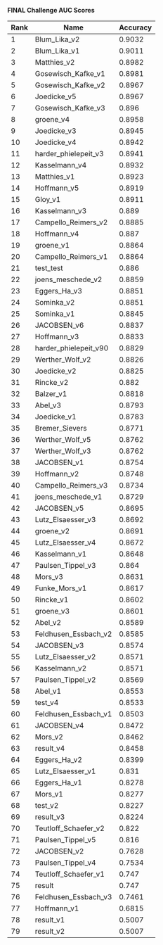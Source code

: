 **FINAL Challenge AUC Scores**


|Rank|Name|Accuracy|
|----|-----|---|
|1|Blum_Lika_v2|0.9032| 
|2|Blum_Lika_v1|0.9011| 
|3|Matthies_v2|0.8982| 
|4|Gosewisch_Kafke_v1|0.8981| 
|5|Gosewisch_Kafke_v2|0.8967| 
|6|Joedicke_v5|0.8967| 
|7|Gosewisch_Kafke_v3|0.896| 
|8|groene_v4|0.8958| 
|9|Joedicke_v3|0.8945| 
|10|Joedicke_v4|0.8942| 
|11|harder_phielepeit_v3|0.8941| 
|12|Kasselmann_v4|0.8932| 
|13|Matthies_v1|0.8923| 
|14|Hoffmann_v5|0.8919| 
|15|Gloy_v1|0.8911| 
|16|Kasselmann_v3|0.889| 
|17|Campello_Reimers_v2|0.8885| 
|18|Hoffmann_v4|0.887| 
|19|groene_v1|0.8864| 
|20|Campello_Reimers_v1|0.8864| 
|21|test_test|0.886| 
|22|joens_meschede_v2|0.8859| 
|23|Eggers_Ha_v3|0.8851| 
|24|Sominka_v2|0.8851| 
|25|Sominka_v1|0.8845| 
|26|JACOBSEN_v6|0.8837| 
|27|Hoffmann_v3|0.8833| 
|28|harder_phielepeit_v90|0.8829| 
|29|Werther_Wolf_v2|0.8826| 
|30|Joedicke_v2|0.8825| 
|31|Rincke_v2|0.882| 
|32|Balzer_v1|0.8818| 
|33|Abel_v3|0.8793| 
|34|Joedicke_v1|0.8783| 
|35|Bremer_Sievers|0.8771| 
|36|Werther_Wolf_v5|0.8762| 
|37|Werther_Wolf_v3|0.8762| 
|38|JACOBSEN_v1|0.8754| 
|39|Hoffmann_v2|0.8748| 
|40|Campello_Reimers_v3|0.8734| 
|41|joens_meschede_v1|0.8729| 
|42|JACOBSEN_v5|0.8695| 
|43|Lutz_Elsaesser_v3|0.8692| 
|44|groene_v2|0.8691| 
|45|Lutz_Elsaesser_v4|0.8672| 
|46|Kasselmann_v1|0.8648| 
|47|Paulsen_Tippel_v3|0.864| 
|48|Mors_v3|0.8631| 
|49|Funke_Mors_v1|0.8617| 
|50|Rincke_v1|0.8602| 
|51|groene_v3|0.8601| 
|52|Abel_v2|0.8589| 
|53|Feldhusen_Essbach_v2|0.8585| 
|54|JACOBSEN_v3|0.8574| 
|55|Lutz_Elsaesser_v2|0.8571| 
|56|Kasselmann_v2|0.8571| 
|57|Paulsen_Tippel_v2|0.8569| 
|58|Abel_v1|0.8553| 
|59|test_v4|0.8533| 
|60|Feldhusen_Essbach_v1|0.8503| 
|61|JACOBSEN_v4|0.8472| 
|62|Mors_v2|0.8462| 
|63|result_v4|0.8458| 
|64|Eggers_Ha_v2|0.8399| 
|65|Lutz_Elsaesser_v1|0.831| 
|66|Eggers_Ha_v1|0.8278| 
|67|Mors_v1|0.8277| 
|68|test_v2|0.8227| 
|69|result_v3|0.8224| 
|70|Teutloff_Schaefer_v2|0.822| 
|71|Paulsen_Tippel_v5|0.816| 
|72|JACOBSEN_v2|0.7628| 
|73|Paulsen_Tippel_v4|0.7534| 
|74|Teutloff_Schaefer_v1|0.747| 
|75|result|0.747| 
|76|Feldhusen_Essbach_v3|0.7461| 
|77|Hoffmann_v1|0.6815| 
|78|result_v1|0.5007| 
|79|result_v2|0.5007| 
